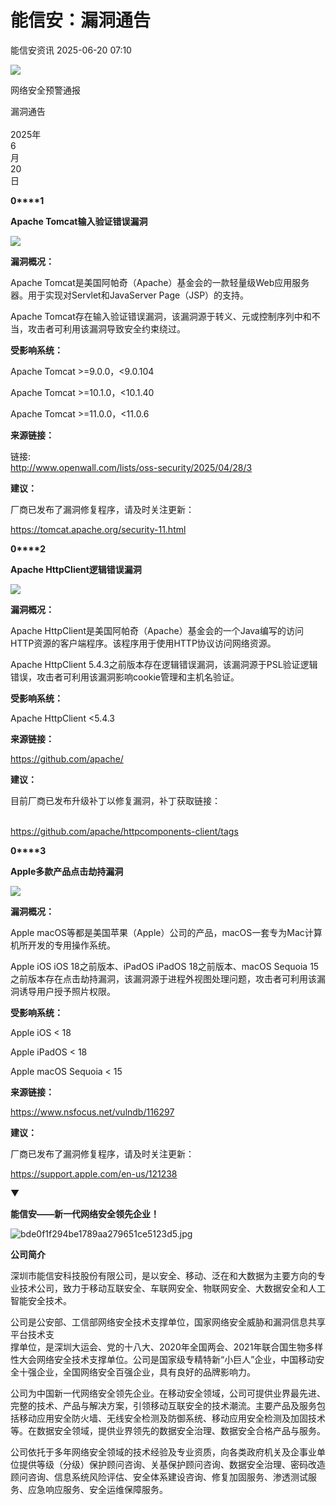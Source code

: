#  能信安：漏洞通告  
 能信安资讯   2025-06-20 07:10  
  
![](https://mmbiz.qpic.cn/sz_mmbiz_jpg/f7EgONBwTicxxdb8zPR4RDfWHXOkIvbgg1ZfyicBqfibBicku5c9ia5MV4am3wOick457mFVCHCOT4112RIicictGbrgsQ/640?wx_fmt=jpeg&from=appmsg "")  
  
  
网络安全预警通报  
  
漏洞通告   
   
2025年  
6  
月  
20  
日  
  
  
  
**0****1**  
  
**Apache Tomcat输入验证错误漏洞**  
  
![](https://mmbiz.qpic.cn/sz_mmbiz_png/f7EgONBwTicxxdb8zPR4RDfWHXOkIvbggibPFYPUxAQRljKgFPzo5ic1MmTRaFCfnn40ZXdpE95dLToAbQOybHoRQ/640?wx_fmt=png&from=appmsg "")  
  
  
  
**漏洞概况：**  
  
Apache Tomcat是美国阿帕奇（Apache）基金会的一款轻量级Web应用服务器。用于实现对Servlet和JavaServer Page（JSP）的支持。  
  
Apache Tomcat存在输入验证错误漏洞，该漏洞源于转义、元或控制序列中和不当，攻击者可利用该漏洞导致安全约束绕过。  
  
  
**受影响系统：**  
  
Apache Tomcat >=9.0.0，<9.0.104  
  
Apache Tomcat >=10.1.0，<10.1.40  
  
Apache Tomcat >=11.0.0，<11.0.6  
  
  
**来源链接：**  
  
链接:   
http://www.openwall.com/lists/oss-security/2025/04/28/3  
  
  
**建议：**  
  
厂商已发布了漏洞修复程序，请及时关注更新：  
  
https://tomcat.apache.org/security-11.html  
  
  
**0****2**  
  
**Apache HttpClient逻辑错误漏洞**  
  
![](https://mmbiz.qpic.cn/sz_mmbiz_png/f7EgONBwTicxxdb8zPR4RDfWHXOkIvbggibPFYPUxAQRljKgFPzo5ic1MmTRaFCfnn40ZXdpE95dLToAbQOybHoRQ/640?wx_fmt=png&from=appmsg "")  
  
  
  
**漏洞概况：**  
  
Apache HttpClient是美国阿帕奇（Apache）基金会的一个Java编写的访问HTTP资源的客户端程序。该程序用于使用HTTP协议访问网络资源。  
  
Apache HttpClient 5.4.3之前版本存在逻辑错误漏洞，该漏洞源于PSL验证逻辑错误，攻击者可利用该漏洞影响cookie管理和主机名验证。  
  
  
**受影响系统：**  
  
Apache HttpClient <5.4.3  
  
  
**来源链接：**  
  
https://github.com/apache/  
  
  
**建议：**  
  
目前厂商已发布升级补丁以修复漏洞，补丁获取链接：  
   
  
https://github.com/apache/httpcomponents-client/tags  
  
  
  
**0****3**  
  
**Apple多款产品点击劫持漏洞**  
  
![](https://mmbiz.qpic.cn/sz_mmbiz_png/f7EgONBwTicxxdb8zPR4RDfWHXOkIvbggibPFYPUxAQRljKgFPzo5ic1MmTRaFCfnn40ZXdpE95dLToAbQOybHoRQ/640?wx_fmt=png&from=appmsg "")  
  
  
  
**漏洞概况：**  
  
Apple macOS等都是美国苹果（Apple）公司的产品，macOS一套专为Mac计算机所开发的专用操作系统。  
  
Apple iOS iOS 18之前版本、iPadOS iPadOS 18之前版本、macOS Sequoia 15之前版本存在点击劫持漏洞，该漏洞源于进程外视图处理问题，攻击者可利用该漏洞诱导用户授予照片权限。  
  
  
**受影响系统：**  
  
Apple iOS < 18  
  
Apple iPadOS < 18  
  
Apple macOS Sequoia < 15  
  
  
**来源链接：**  
  
https://www.nsfocus.net/vulndb/116297  
  
  
  
**建议：**  
  
厂商已发布了漏洞修复程序，请及时关注更新：  
  
https://support.apple.com/en-us/121238  
  
  
  
  
  
  
  
  
▼  
  
**能信安——新一代网络安全领先企业！**  
  
  
  
![](https://mmbiz.qpic.cn/mmbiz_jpg/f7EgONBwTicyukySMu6FXUXWDAkWwribspgqezQeNT68WySw9CozfOicqxGnISiaB0GFYXp3qXHmpmHzays0SBTSibQ/640?wx_fmt=jpeg "bde0f1f294be1789aa279651ce5123d5.jpg")  
  
**公司简介**  
  
  
  
深圳市能信安科技股份有限公司，是以安全、移动、泛在和大数据为主要方向的专业技术公司，致力于移动互联安全、车联网安全、物联网安全、大数据安全和人工智能安全技术。  
  
公司是公安部、工信部网络安全技术支撑单位，国家网络安全威胁和漏洞信息共享平台技术支  
撑单位，是深圳大运会、党的十八大、2020年全国两会、2021年联合国生物多样性大会网络安全技术支撑单位。公司是国家级专精特新“小巨人”企业，中国移动安全十强企业，全国网络安全百强企业，具有良好的品牌影响力。  
  
公司为中国新一代网络安全领先企业。在移动安全领域，公司可提供业界最先进、完整的技术、产品与解决方案，引领移动互联安全的技术潮流。主要产品及服务包括移动应用安全防火墙、无线安全检测及防御系统、移动应用安全检测及加固技术等。在数据安全领域，提供业界领先的数据安全治理、数据安全合格产品与服务。  
  
公司依托于多年网络安全领域的技术经验及专业资质，向各类政府机关及企事业单位提供等级（分级）保护顾问咨询、关基保护顾问咨询、数据安全治理、密码改造顾问咨询、信息系统风险评估、安全体系建设咨询、修复加固服务、渗透测试服务、应急响应服务、安全运维保障服务。  
  
  
  
  
  
  
  
  
